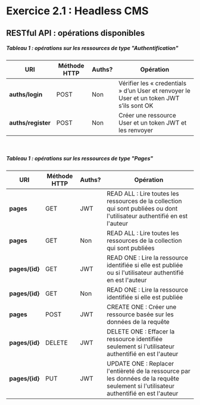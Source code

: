 # Exercice 2.1 : Headless CMS

## RESTful API : opérations disponibles

##### Tableau 1 : opérations sur les ressources de type "Authentification"
| URI | Méthode HTTP | Auths? | Opération |
|---|---|---|---|
| **auths/login** | POST | Non | Vérifier les « credentials » d’un User et renvoyer le User et un token JWT s’ils sont OK |
| **auths/register** | POST | Non | Créer une ressource User et un token JWT et les renvoyer |

<br/>

##### Tableau 1 : opérations sur les ressources de type "Pages"
| URI | Méthode HTTP | Auths? | Opération |
|---|---|---|---|
| **pages** | GET | JWT | READ ALL : Lire toutes les ressources de la collection qui sont publiées ou dont l'utilisateur authentifié en est l'auteur |
| **pages** | GET | Non | READ ALL : Lire toutes les ressources de la collection qui sont publiées |
| **pages/{id}** | GET | JWT | READ ONE : Lire la ressource identifiée si elle est publiée ou si l'utilisateur authentifié en est l'auteur |
| **pages/{id}** | GET | Non | READ ONE : Lire la ressource identifiée si elle est publiée |
| **pages** | POST | JWT | CREATE ONE : Créer une ressource basée sur les données de la requête |
| **pages/{id}** | DELETE | JWT | DELETE ONE : Effacer la ressource identifiée seulement si l'utilisateur authentifié en est l'auteur |
| **pages/{id}** | PUT | JWT | UPDATE ONE : Replacer l'entièreté de la ressource par les données de la requête seulement si l'utilisateur authentifié en est l'auteur|